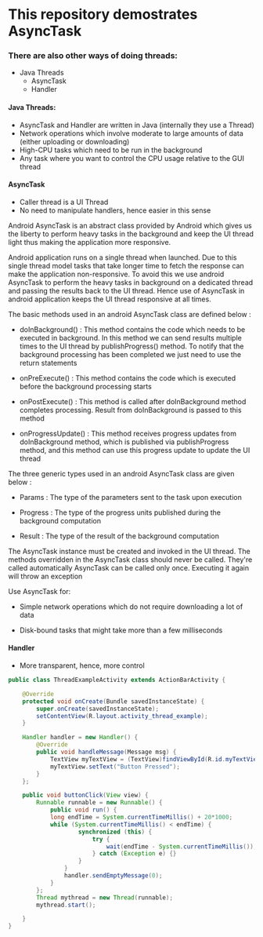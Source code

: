 # This repository demostrates AsyncTask

### There are also other ways of doing threads:

 * Java Threads
   * AsyncTask
   * Handler

#### Java Threads:

- AsyncTask and Handler are written in Java (internally they use a Thread)
- Network operations which involve moderate to large amounts of data (either uploading or downloading) 
- High-CPU tasks which need to be run in the background
- Any task where you want to control the CPU usage relative to the GUI thread 

#### AsyncTask

- Caller thread is a UI Thread
- No need to manipulate handlers, hence easier in this sense

Android AsyncTask is an abstract class provided by Android which gives us the liberty to perform heavy tasks in the background and keep the UI thread light thus making the application more responsive.

Android application runs on a single thread when launched. Due to this single thread model tasks that take longer time to fetch the response can make the application non-responsive. To avoid this we use android AsyncTask to perform the heavy tasks in background on a dedicated thread and passing the results back to the UI thread. Hence use of AsyncTask in android application keeps the UI thread responsive at all times.


The basic methods used in an android AsyncTask class are defined below :

+ doInBackground() : This method contains the code which needs to be executed in background. In this method we can send results multiple times to the UI thread by publishProgress() method. To notify that the background processing has been completed we just need to use the return statements

+ onPreExecute() : This method contains the code which is executed before the background processing starts

+ onPostExecute() : This method is called after doInBackground method completes processing. Result from doInBackground is passed to this method

+ onProgressUpdate() : This method receives progress updates from doInBackground method, which is published via publishProgress method, and this method can use this progress update to update the UI thread

The three generic types used in an android AsyncTask class are given below :

+ Params : The type of the parameters sent to the task upon execution

+ Progress : The type of the progress units published during the background computation

+ Result : The type of the result of the background computation

The AsyncTask instance must be created and invoked in the UI thread.
The methods overridden in the AsyncTask class should never be called. They're called automatically
AsyncTask can be called only once. Executing it again will throw an exception

Use AsyncTask for:

- Simple network operations which do not require downloading a lot of data

- Disk-bound tasks that might take more than a few milliseconds

#### Handler 

- More transparent, hence, more control

```java
public class ThreadExampleActivity extends ActionBarActivity {

    @Override
    protected void onCreate(Bundle savedInstanceState) {
        super.onCreate(savedInstanceState);
        setContentView(R.layout.activity_thread_example);
    }

    Handler handler = new Handler() {
        @Override
        public void handleMessage(Message msg) {
            TextView myTextView = (TextView)findViewById(R.id.myTextView);
            myTextView.setText("Button Pressed");
        }
    };

	public void buttonClick(View view) {
		Runnable runnable = new Runnable() {
			public void run() {
			long endTime = System.currentTimeMillis() + 20*1000;
			while (System.currentTimeMillis() < endTime) {
					synchronized (this) {
						try {
							wait(endTime - System.currentTimeMillis());
						} catch (Exception e) {}
					}
				}
				handler.sendEmptyMessage(0);
			}
		};
		Thread mythread = new Thread(runnable);
		mythread.start();

	}
}
```
